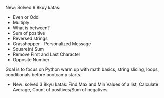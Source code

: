 New: Solved 9 8kuy katas:

- Even or Odd
- Multiply
- What is between?
- Sum of positive
- Reversed strings
- Grasshopper - Personalized Message
- Square(n) Sum
- Remove First and Last Character
- Opposite Number

Goal is to focus on Python warm up with math basics, string slicing, loops, conditionals before bootcamp starts.
- New: solved 3 8kyu katas: Find Max and Min Values of a list, Calculate Average, Count of positives/Sum of negatives
